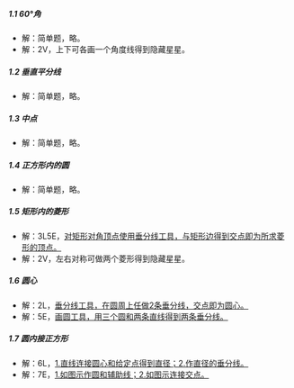 ##### 1.1 60°角
- 解：简单题，略。
- 解：2V，上下可各画一个角度线得到隐藏星星。

##### 1.2 垂直平分线
- 解：简单题，略。

##### 1.3 中点
- 解：简单题，略。

##### 1.4 正方形内的圆
- 解：简单题，略。

##### 1.5 矩形内的菱形
- 解：3L5E，[对矩形对角顶点使用垂分线工具，与矩形边得到交点即为所求菱形的顶点。](images/solved/1.5.png)
- 解：2V，左右对称可做两个菱形得到隐藏星星。

##### 1.6 圆心
- 解：2L，[垂分线工具，在圆周上任做2条垂分线，交点即为圆心。](images/solved/1.6.1.png)
- 解：5E，[画圆工具，用三个圆和两条直线得到两条垂分线。](images/solved/1.6.2.png)

##### 1.7 圆内接正方形
- 解：6L，[1.直线连接圆心和给定点得到直径；2.作直径的垂分线。](images/solved/1.7.1.png)
- 解：7E，[1.如图示作圆和辅助线；](images/solved/1.7.2.1.png)[2.如图示连接交点。](images/solved/1.7.2.2.png)


